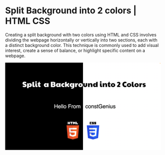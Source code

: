 # Split Background into 2 colors | HTML CSS

Creating a split background with two colors using HTML and CSS involves dividing the webpage horizontally or vertically into two sections, each with a distinct background color. This technique is commonly used to add visual interest, create a sense of balance, or highlight specific content on a webpage.

![Split Background](SplitBackground.png)